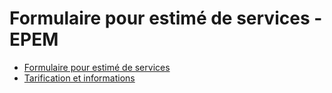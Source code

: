 # Formulaire pour estimé de services - EPEM

* [Formulaire pour estimé de services](https://plstonge.github.io/epem-estimation/)
* [Tarification et informations](https://entrepattesetmains.com/informations-utiles/)

